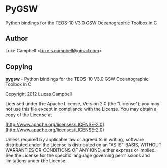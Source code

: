 PyGSW
===

Python bindings for the TEOS-10 V3.0 GSW Oceanographic Toolbox in C

Author
---

Luke Campbell &lt;luke.s.campbell@gmail.com&gt;

Copying
-----------

**pygsw** - Python bindings for the TEOS-10 V3.0 GSW Oceanographic Toolbox in C

Copyright 2012 Lucas Campbell

Licensed under the Apache License, Version 2.0 (the "License");
you may not use this file except in compliance with the License.
You may obtain a copy of the License at

[http://www.apache.org/licenses/LICENSE-2.0](http://www.apache.org/licenses/LICENSE-2.0)

Unless required by applicable law or agreed to in writing, software
distributed under the License is distributed on an "AS IS" BASIS,
WITHOUT WARRANTIES OR CONDITIONS OF ANY KIND, either express or implied.
See the License for the specific language governing permissions and
limitations under the License.
